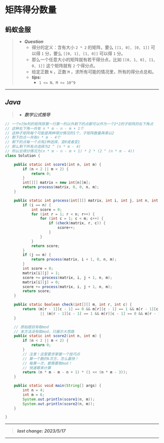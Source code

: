 # 矩阵得分数量

## 蚂蚁金服

> - ***Question***
>   - 得分的定义：含有大小 `2 * 2` 的矩阵，要么 `[[1, 0], [0, 1]]` 可以得 `1` 分，要么 `[[0, 1], [1, 0]]` 可以得 `1` 分。
>   - 那么一个任意大小的矩阵就有若干得分点，比如 `[[0, 1, 0], [1, 0, 1]]` 这个矩阵就有 `2` 个得分点。
>   - 给定正数 `N` ，正数 `M` ，求所有可能的情况里，所有的得分点总和。
>   - ***tips:***
>     - `1 <= N、M <= 10^9`

---

## *Java*

> - ***数学公式推导***

```java
// 一个n行m列的矩阵除第一行第一列以外剩下的点都可以作为一个2*2的子矩阵的右下角点
// 这种右下角一共有 n * m - n - m + 1个
// 这种子矩阵每个可能是两种得分情况的1个，子矩阵数量再乘以2
// 剩下的点一共有n * m - 4个
// 剩下的点每一个点有2种选择，变0或者变1
// 那么剩下所有点选择为2 ^ (n * m - 4)
// 所以总得分情况为(n * m - n - m + 1) * 2 * (2 ^ (n * m - 4))
class Solution {

    public static int score1(int n, int m) {
        if (n < 2 || m < 2) {
            return 0;
        }
        int[][] matrix = new int[n][m];
        return process(matrix, 0, 0, n, m);
    }

    public static int process(int[][] matrix, int i, int j, int n, int m) {
        if (i == n) {
            int score = 0;
            for (int r = 1; r < n; r++) {
                for (int c = 1; c < m; c++) {
                    if (check(matrix, r, c)) {
                        score++;
                    }
                }
            }
            return score;
        }
        if (j == m) {
            return process(matrix, i + 1, 0, n, m);
        }
        int score = 0;
        matrix[i][j] = 1;
        score += process(matrix, i, j + 1, n, m);
        matrix[i][j] = 0;
        score += process(matrix, i, j + 1, n, m);
        return score;
    }

    public static boolean check(int[][] m, int r, int c) {
        return (m[r - 1][c - 1] == 0 && m[r][c - 1] == 1 && m[r - 1][c] == 1 && m[r][c] == 0)
                || (m[r - 1][c - 1] == 1 && m[r][c - 1] == 0 && m[r - 1][c] == 0 && m[r][c] == 1);
    }

    // 原始题目有取mod
    // 本方法没有取mod，只展示大思路
    public static int score2(int n, int m) {
        if (n < 2 || m < 2) {
            return 0;
        }
        // 注意！这里要求掌握一个技巧点
        // 算一个数的k次方，怎么最快！
        // 每算一次，都需要取mod！
        // 快速幂来计算
        return (n * m - m - n + 1) * (1 << (n * m - 3));
    }

    public static void main(String[] args) {
        int n = 4;
        int m = 6;
        System.out.println(score1(n, m));
        System.out.println(score2(n, m));
    }

}
```

---

> ***last change: 2023/5/17***

---
